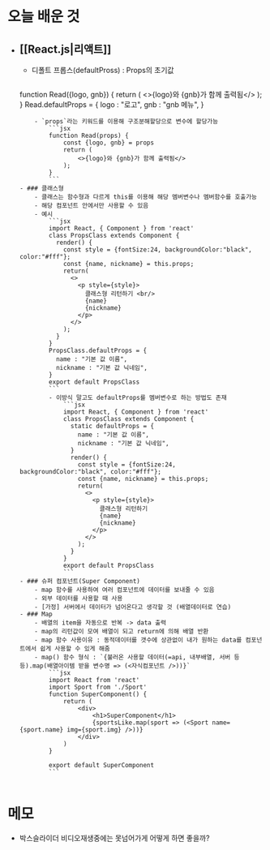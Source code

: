 # 오늘 배운 것
- ## [[React.js|리액트]]
	- 디폴트 프롭스(defaultPross) : Props의 초기값
		```jsx
	function Read({logo, gnb}) {
		return (
			<>{logo}와 {gnb}가 함께 출력됨</>
		);
	}
	Read.defaultProps = {
		logo : "로고",
		gnb : "gnb 메뉴",
	}
	```
		- `props`라는 키워드를 이용해 구조분해할당으로 변수에 할당가능
			```jsx
			function Read(props) {
				const {logo, gnb} = props
				return (
					<>{logo}와 {gnb}가 함께 출력됨</>
				);
			}
			```
	- ### 클래스형
		- 클래스는 함수형과 다르게 this를 이용해 해당 멤버변수나 멤버함수를 호출가능
		- 해당 컴포넌트 안에서만 사용할 수 있음
		- 예시
			```jsx
			import React, { Component } from 'react'
			class PropsClass extends Component {
			  render() {
			    const style = {fontSize:24, backgroundColor:"black", color:"#fff"};
			    const {name, nickname} = this.props;
			    return(
			      <>
			        <p style={style}>
			          클래스형 리턴하기 <br/>
			          {name}
			          {nickname}
			        </p>
			      </>
			    );
			  }
			}
			PropsClass.defaultProps = {
			  name : "기본 값 이름",
			  nickname : "기본 값 닉네임",
			}
			export default PropsClass
			```
			- 이방식 말고도 defaultProps를 멤버변수로 하는 방법도 존재
				```jsx
				import React, { Component } from 'react'
				class PropsClass extends Component {
				  static defaultProps = {
					name : "기본 값 이름",
					nickname : "기본 값 닉네임",
				  }
				  render() {
					const style = {fontSize:24, backgroundColor:"black", color:"#fff"};
					const {name, nickname} = this.props;
					return(
					  <>
						<p style={style}>
						  클래스형 리턴하기
						  {name}
						  {nickname}
						</p>
					  </>
					);
				  }
				}
				export default PropsClass
				```
	- ### 슈퍼 컴포넌트(Super Component)
		- map 함수를 사용하여 여러 컴포넌트에 데이터를 보내줄 수 있음
		- 외부 데이터를 사용할 때 사용
		- [가정] 서버에서 데이터가 넘어온다고 생각할 것 (배열데이터로 연습)
	- ### Map
		- 배열의 item을 자동으로 반복 -> data 출력
		- map의 리턴값이 모여 배열이 되고 return에 의해 배열 반환
		- map 함수 사용이유 : 동적데이터를 갯수에 상관없이 내가 원하는 data를 컴포넌트에서 쉽게 사용할 수 있게 해줌
		- map() 함수 형식 : `{불러온 사용할 데이터(=api, 내부배열, 서버 등등).map(배열아이템 받을 변수명 => (<자식컴포넌트 />))}`
			```jsx
			import React from 'react'
			import Sport from './Sport'
			function SuperComponent() {
				return (
					<div>
						<h1>SuperComponent</h1>
						{sportsLike.map(sport => (<Sport name={sport.name} img={sport.img} />))}
					</div>
				)
			}
			
			export default SuperComponent
			```


# 메모
- 박스슬라이더 비디오재생중에는 못넘어가게 어떻게 하면 좋을까?
